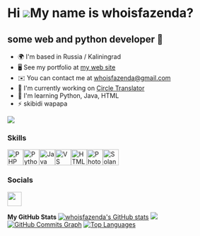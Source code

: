 Hi ![](https://user-images.githubusercontent.com/18350557/176309783-0785949b-9127-417c-8b55-ab5a4333674e.gif)My name is whoisfazenda?
=====================================================================================================================================

some web and python developer 👻
--------------------------------

* 🌍  I'm based in Russia / Kaliningrad
* 🖥️  See my portfolio at [my web site](http://whoisfazenda.ru)
* ✉️  You can contact me at [whoisfazenda@gmail.com](mailto:whoisfazenda@gmail.com)
* 🚀  I'm currently working on [Circle Translator]([http://whoisfazenda/circletranslater](https://github.com/whoisfazenda/circletranslater))
* 🧠  I'm learning Python, Java, HTML
* ⚡  skibidi wapapa

<a href="https://www.github.com/whoisfazenda" target="_blank" rel="noreferrer"><img
src="https://img.shields.io/github/followers/whoisfazenda?logo=github&style=for-the-badge&color=a855f7&labelColor=171717" /></a>
### Skills

<p align="left">
<a href="https://www.php.net/" target="_blank" rel="noreferrer"><img src="https://raw.githubusercontent.com/danielcranney/readme-generator/main/public/icons/skills/php-colored.svg" width="36" height="36" alt="PHP" /></a><a href="https://www.python.org/" target="_blank" rel="noreferrer"><img src="https://raw.githubusercontent.com/danielcranney/readme-generator/main/public/icons/skills/python-colored.svg" width="36" height="36" alt="Python" /></a><a href="https://www.oracle.com/java/" target="_blank" rel="noreferrer"><img src="https://raw.githubusercontent.com/danielcranney/readme-generator/main/public/icons/skills/java-colored.svg" width="36" height="36" alt="Java" /></a><a href="https://code.visualstudio.com/" target="_blank" rel="noreferrer"><img src="https://raw.githubusercontent.com/danielcranney/readme-generator/main/public/icons/skills/visualstudiocode.svg" width="36" height="36" alt="VS Code" /></a><a href="https://developer.mozilla.org/en-US/docs/Glossary/HTML5" target="_blank" rel="noreferrer"><img src="https://raw.githubusercontent.com/danielcranney/readme-generator/main/public/icons/skills/html5-colored.svg" width="36" height="36" alt="HTML5" /></a><a href="https://www.adobe.com/uk/products/photoshop.html" target="_blank" rel="noreferrer"><img src="https://raw.githubusercontent.com/danielcranney/readme-generator/main/public/icons/skills/photoshop-colored.svg" width="36" height="36" alt="Photoshop" /></a><a href="https://solana.com/" target="_blank" rel="noreferrer"><img src="https://raw.githubusercontent.com/danielcranney/readme-generator/main/public/icons/skills/solana-colored.svg" width="36" height="36" alt="Solana" /></a>
</p>

### Socials
<p align="left"> <a href="https://www.github.com/whoisfazenda" target="_blank" rel="noreferrer"> <picture> <source media="(prefers-color-scheme: dark)" srcset="https://raw.githubusercontent.com/danielcranney/readme-generator/main/public/icons/socials/github-dark.svg" /> <source media="(prefers-color-scheme: light)" srcset="https://raw.githubusercontent.com/danielcranney/readme-generator/main/public/icons/socials/github.svg" /> <img src="https://raw.githubusercontent.com/danielcranney/readme-generator/main/public/icons/socials/github.svg" width="32" height="32" /> </picture> </a></p>

<b>My GitHub Stats</b>
<a href="http://www.github.com/whoisfazenda"><img src="https://github-readme-stats.vercel.app/api?username=whoisfazenda&show_icons=true&hide=prs,&title_color=a855f7&text_color=ffffff&icon_color=a855f7&bg_color=171717&hide_border=true&show_icons=true" alt="whoisfazenda's GitHub stats" /></a>
<a href="http://www.github.com/whoisfazenda"><img src="https://github-readme-streak-stats.herokuapp.com/?user=whoisfazenda&stroke=ffffff&background=171717&ring=a855f7&fire=a855f7&currStreakNum=ffffff&currStreakLabel=a855f7&sideNums=ffffff&sideLabels=ffffff&dates=ffffff&hide_border=true" /></a>
<a href="http://www.github.com/whoisfazenda"><img src="https://github-readme-activity-graph.cyclic.app/graph?username=whoisfazenda&bg_color=171717&color=ffffff&line=a855f7&point=ffffff&area_color=171717&area=true&hide_border=true&custom_title=GitHub%20Commits%20Graph" alt="GitHub Commits Graph" /></a>
<a href="https://github.com/whoisfazenda" align="left"><img src="https://github-readme-stats.vercel.app/api/top-langs/?username=whoisfazenda&langs_count=10&title_color=a855f7&text_color=ffffff&icon_color=a855f7&bg_color=171717&hide_border=true&locale=en&custom_title=Top%20%Languages" alt="Top Languages" /></a>
